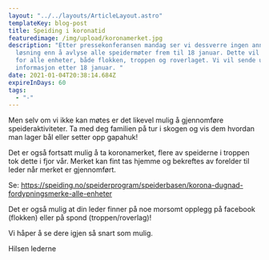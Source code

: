 ```yaml
---
layout: "../../layouts/ArticleLayout.astro"
templateKey: blog-post
title: Speiding i koronatid
featuredimage: /img/upload/koronamerket.jpg
description: "Etter pressekonferansen mandag ser vi dessverre ingen annen
  løsning enn å avlyse alle speidermøter frem til 18 januar. Dette vil gjelde
  for alle enheter, både flokken, troppen og roverlaget. Vi vil sende ut ny
  informasjon etter 18 januar. "
date: 2021-01-04T20:38:14.684Z
expireInDays: 60
tags:
  - "-"
---
```


Men selv om vi ikke kan møtes er det likevel mulig å gjennomføre speideraktiviteter. Ta med deg familien på tur i skogen og vis dem hvordan man lager bål eller setter opp gapahuk!

Det er også fortsatt mulig å ta koronamerket, flere av speiderne i troppen tok dette i fjor vår. Merket kan fint tas hjemme og bekreftes av forelder til leder når merket er gjennomført.

Se: https://speiding.no/speiderprogram/speiderbasen/korona-dugnad-fordypningsmerke-alle-enheter

Det er også mulig at din leder finner på noe morsomt opplegg på facebook (flokken) eller på spond (troppen/roverlag)!

Vi håper å se dere igjen så snart som mulig.

Hilsen lederne
